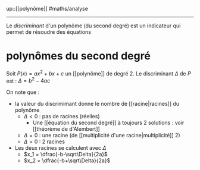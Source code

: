 up::[[polynôme]]
#maths/analyse

----

Le _discriminant_ d'un polynôme (du second degré) est un indicateur qui permet de résoudre des équations

# polynômes du second degré
Soit $P(x) = ax^2 + bx + c$ un [[polynôme]] de degré 2.
Le discriminant $\Delta$ de $P$ est :
$\Delta = b^2 - 4ac$

On note que :
 - la valeur du discrimimant donne le nombre de [[racine|racines]] du polynôme
     - $\Delta < 0$ : pas de racines (réelles)
         - Une [[équation du second degré]] à toujours 2 solutions : voir [[théorème de d'Alembert]]
     - $\Delta = 0$ : une racine (de [[multiplicité d'une racine|multiplicité]] 2)
     - $\Delta > 0$ : 2 racines
 - Les deux racines se calculent avec $\Delta$
     - $x_1 = \dfrac{-b-\sqrt\Delta}{2a}$
     - $x_2 = \dfrac{-b+\sqrt\Delta}{2a}$

